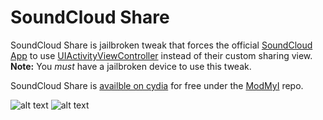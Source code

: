 SoundCloud Share
================

SoundCloud Share is jailbroken tweak that forces the official [SoundCloud App](https://itunes.apple.com/us/app/soundcloud-music-audio-discovery/id336353151?mt=8) to use [UIActivityViewController](https://developer.apple.com/library/ios/documentation/uikit/reference/UIActivityViewController_Class/Reference/Reference.html) instead of their custom sharing view. **Note:** You *must* have a jailbroken device to use this tweak.

SoundCloud Share is [availble on cydia](http://modmyi.com/cydia/com.frostbitee08.soundcloudshare) for free under the [ModMyI](http://www.modmyi.com) repo.

![alt text](http://cl.ly/image/2c0Y362q2M2D/SCS.png "Screenshot")
![alt text](http://modmyi.com/mmi/upload/52f09b227994b.png "Screenshot")
